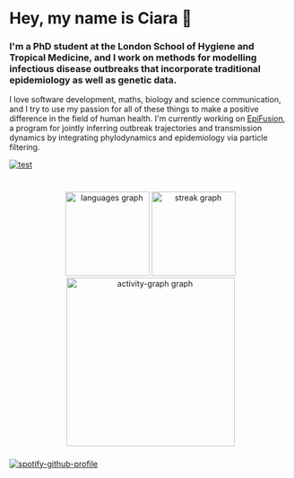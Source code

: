 # Hey, my name is Ciara 👋

### I'm a PhD student at the London School of Hygiene and Tropical Medicine, and I work on methods for modelling infectious disease outbreaks that incorporate traditional epidemiology as well as genetic data.

I love software development, maths, biology and science communication, and I try to use my passion for all of these things to make a positive difference in the field of human health. I'm currently working on [EpiFusion](epifusion.org), a program for jointly inferring outbreak trajectories and transmission dynamics by integrating phylodynamics and epidemiology via particle filtering.

[![test](https://img.shields.io/badge/LinkedIn-0077B5?style=for-the-badge&logo=linkedin&logoColor=white)](https://www.linkedin.com/in/ciarajudge/)

# 

<div align="center">
  <img src="https://github-readme-stats.vercel.app/api/top-langs?username=ciarajudge&locale=en&hide_title=false&layout=compact&card_width=320&langs_count=5&theme=dracula&hide_border=true&order=2" height="150" alt="languages graph"  />
  <img src="https://streak-stats.demolab.com?user=ciarajudge&locale=en&mode=daily&theme=dracula&hide_border=true&border_radius=5&order=3" height="150" alt="streak graph"  /> 
  <img src="https://github-readme-activity-graph.vercel.app/graph?username=ciarajudge&radius=16&theme=react&area=true&order=5&hide_border=true&hide_title=true" height="300" alt="activity-graph graph"  />
</div> 

###

[![spotify-github-profile](https://spotify-github-profile.vercel.app/api/view?uid=judge.ciara&cover_image=true&theme=default&show_offline=false&background_color=121212&interchange=true&bar_color=53b14f&bar_color_cover=false)](https://github.com/kittinan/spotify-github-profile)


###



###
